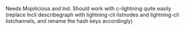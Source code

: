 Needs Mojolicious and lnd. Should work with c-lightning quite easily (replace lncli describegraph with lightning-cli listnodes and lightning-cli listchannels, and rename the hash keys accordingly)
